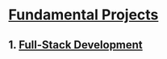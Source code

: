 # [Fundamental Projects](Fundamentals)


## 1. [Full-Stack Development](Fundamentals/FullStackDeveloper)
